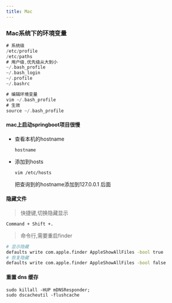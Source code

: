 ```yaml
---
title: Mac
---
```

### Mac系统下的环境变量

```swift
# 系统级
/etc/profile 
/etc/paths 
# 用户级,优先级从大到小
~/.bash_profile 
~/.bash_login 
~/.profile 
~/.bashrc 

# 编辑环境变量
vim ~/.bash_profile
# 生效
source ~/.bash_profile
```

#### mac上启动springboot项目很慢

- 查看本机的hostname

  `hostname`

- 添加到hosts

  `vim /etc/hosts`

  把查询到的hostname添加到127.0.0.1 后面

#### 隐藏文件

> 快捷键,切换隐藏显示

```
Command + Shift +.
```

> 命令行,需要重启finder

```bash
# 显示隐藏
defaults write com.apple.finder AppleShowAllFiles -bool true
# 恢复隐藏
defaults write com.apple.finder AppleShowAllFiles -bool false
```

#### 重置 dns 缓存

```
sudo killall -HUP mDNSResponder; 
sudo dscacheutil -flushcache
```

